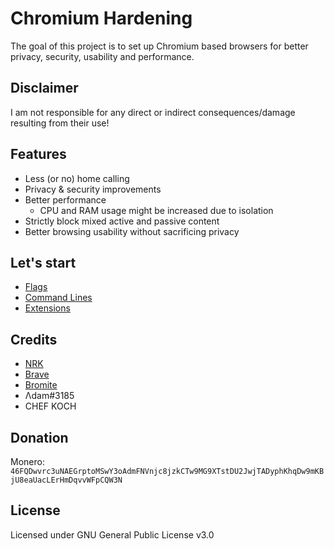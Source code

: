 # Chromium Hardening
The goal of this project is to set up Chromium based browsers for better privacy, security, usability and performance.

## Disclaimer
I am not responsible for any direct or indirect consequences/damage resulting from their use!

## Features
* Less (or no) home calling
* Privacy & security improvements
* Better performance
	* CPU and RAM usage might be increased due to isolation
* Strictly block mixed active and passive content
* Better browsing usability without sacrificing privacy

## Let's start
* [Flags](./flags/flags.md)
* [Command Lines](./flags/chrome-command-line.md)
* [Extensions](./recommendations/extensions.md)

## Credits
* [NRK](https://github.com/N-R-K)
* [Brave](https://github.com/brave/)
* [Bromite](https://github.com/bromite/)
* Λdam#3185
* CHEF KOCH

## Donation
Monero: `46FQDwvrc3uNAEGrptoMSwY3oAdmFNVnjc8jzkCTw9MG9XTstDU2JwjTADyphKhqDw9mKBjU8eaUacLErHmDqvvWFpCQW3N`

## License
Licensed under GNU General Public License v3.0